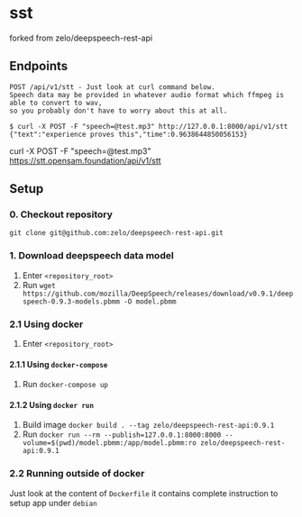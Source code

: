 sst
===================
forked from zelo/deepspeech-rest-api

## Endpoints
```
POST /api/v1/stt - Just look at curl command below.
Speech data may be provided in whatever audio format which ffmpeg is able to convert to wav,
so you probably don't have to worry about this at all.

$ curl -X POST -F "speech=@test.mp3" http://127.0.0.1:8000/api/v1/stt 
{"text":"experience proves this","time":0.9638644850056153}
```

curl -X POST -F "speech=@test.mp3" https://stt.opensam.foundation/api/v1/stt


## Setup

### 0. Checkout repository
`git clone git@github.com:zelo/deepspeech-rest-api.git`

### 1. Download deepspeech data model
1. Enter `<repository_root>`
2. Run
`wget https://github.com/mozilla/DeepSpeech/releases/download/v0.9.1/deepspeech-0.9.3-models.pbmm -O model.pbmm`

### 2.1 Using docker
1. Enter `<repository_root>`
#### 2.1.1 Using `docker-compose`
1. Run `docker-compose up`
#### 2.1.2 Using `docker run`
1. Build image
`docker build . --tag zelo/deepspeech-rest-api:0.9.1`
2. Run
`docker run --rm --publish=127.0.0.1:8000:8000 --volume=$(pwd)/model.pbmm:/app/model.pbmm:ro zelo/deepspeech-rest-api:0.9.1`
### 2.2 Running outside of docker
Just look at the content of `Dockerfile` it contains complete instruction to setup app under `debian`
